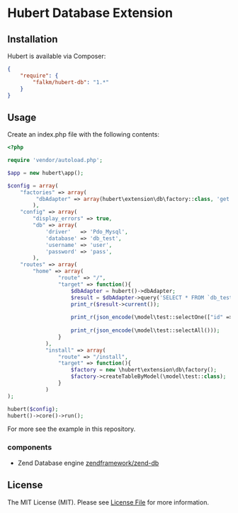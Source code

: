 Hubert Database Extension
======

## Installation

Hubert is available via Composer:

```json
{
    "require": {
        "falkm/hubert-db": "1.*"
    }
}
```

## Usage

Create an index.php file with the following contents:

```php
<?php

require 'vendor/autoload.php';

$app = new hubert\app();

$config = array(
    "factories" => array(
         "dbAdapter" => array(hubert\extension\db\factory::class, 'get')
        ),
    "config" => array(
        "display_errors" => true,
        "db" => array(
            'driver'   => 'Pdo_Mysql',
            'database' => 'db_test',
            'username' => 'user',
            'password' => 'pass',
        ),
    "routes" => array(
        "home" => array(
                "route" => "/", 
                "target" => function(){
                    $dbAdapter = hubert()->dbAdapter;
                    $result = $dbAdapter->query('SELECT * FROM `db_test` WHERE `id` = ?', [1]);
                    print_r($result->current());
                    
                    print_r(json_encode(\model\test::selectOne(["id" => 1])));
                    
                    print_r(json_encode(\model\test::selectAll()));
                }
            ),
            "install" => array(
                "route" => "/install", 
                "target" => function(){
                    $factory = new \hubert\extension\db\factory();
                    $factory->createTableByModel(\model\test::class);
                }
            )
);

hubert($config);
hubert()->core()->run();
```

For more see the example in this repository.

### components

- Zend Database engine [zendframework/zend-db](https://docs.zendframework.com/zend-db/)

## License

The MIT License (MIT). Please see [License File](https://github.com/falkmueller/hubert/blob/master/LICENSE) for more information.